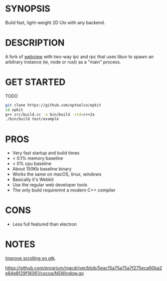 # SYNOPSIS

Build fast, light-weight 2D UIs with any backend.


# DESCRIPTION

A fork of [webview][00] with two-way ipc and rpc that uses libuv
to spawn an arbitrary instance (ie, node or rust) as a "main" process.


# GET STARTED

TODO

```bash
git clone https://github.com/optoolco/opkit
cd opkit
g++ src/build.cc -o bin/build -std=c++2a
./bin/build test/example
```

# PROS

- Very fast startup and build times
- < 0.1% memory baseline
- < 0% cpu baseline
- About 150Kb baseline binary
- Works the same on macOS, linux, windows
- Basically it's Webkit
- Use the regular web developer tools
- The only build requiremnt a modern C++ compiler

# CONS

- Less full featured than electron

# NOTES

[Improve scrolling on gtk][2].

[01]:https://developer.apple.com/documentation/webkit/wkwebview
[00]:https://developer.apple.com/videos/play/wwdc2020/10188/
[0]:https://github.com/webview/webview/blob/master/webview.h
[1]:https://github.com/javalikescript/webview-c/blob/master/webview-cocoa.c#L508
[2]:https://github.com/PerBothner/DomTerm/blob/1a8eadb111b5c4eab8dce00f5f672801af52d8f5/native/webview.cc#L33
[4]:https://github.com/electron/electron/blob/6b6ffbdd107f4633b2b70d0e41be64aa65efc540/shell/browser/ui/cocoa/electron_menu_controller.mm

https://github.com/progrium/macdriver/blob/5eac15a75a75a7f275eca60ba2e64e6f29f16061/cocoa/NSWindow.go
